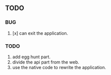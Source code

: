 TODO
---

### BUG
1. [x] can exit the application.

### TODO
1. add egg hunt part.
2. divide the api part from the web.
3. use the native code to rewrite the application.
